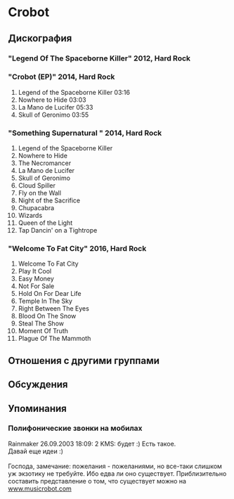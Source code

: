 # Crobot



## Дискография

### "Legend Of The Spaceborne Killer" 2012, Hard Rock



### "Crobot (EP)" 2014, Hard Rock

1. Legend of the Spaceborne Killer 03:16
2. Nowhere to Hide 03:03
3. La Mano de Lucifer 05:33
4. Skull of Geronimo 03:55

### "Something Supernatural " 2014, Hard Rock

01. Legend of the Spaceborne Killer
02. Nowhere to Hide
03. The Necromancer
04. La Mano de Lucifer
05. Skull of Geronimo
06. Cloud Spiller
07. Fly on the Wall
08. Night of the Sacrifice
09. Chupacabra
10. Wizards
11. Queen of the Light
12. Tap Dancin' on a Tightrope

### "Welcome To Fat City" 2016, Hard Rock

01. Welcome To Fat City
02. Play It Cool
03. Easy Money
04. Not For Sale
05. Hold On For Dear Life
06. Temple In The Sky
07. Right Between The Eyes
08. Blood On The Snow
09. Steal The Show
10. Moment Of Truth
11. Plague Of The Mammoth


## Отношения с другими группами


## Обсуждения


## Упоминания

### Полифонические звонки на мобилах

Rainmaker 26.09.2003 18:09:
2 KMS: будет :) Есть такое.<BR>Давай еще идеи :)<BR><BR>Господа, замечание: пожелания - пожеланиями, но все-таки слишком уж экзотику не требуйте. Ибо едва ли оно существует. Приблизительно составить представление о том, что существует можно на www.musicrobot.com

